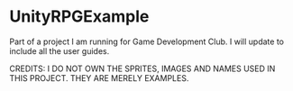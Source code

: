 # UnityRPGExample
Part of a project I am running for Game Development Club.
I will update to include all the user guides.

CREDITS:
I DO NOT OWN THE SPRITES, IMAGES AND NAMES USED IN THIS PROJECT. THEY ARE MERELY EXAMPLES.

